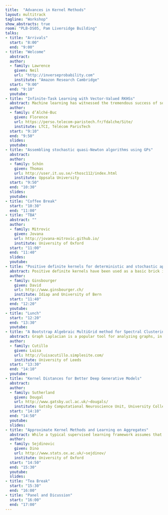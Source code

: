 ```yaml
---
title:  "Advances in Kernel Methods"
layout: multitrack
tagline: "Workshop"
show_abstracts: true
room: "PLB-DS05, Pam Liversidge Building"
talks:
- title: "Arrivals"
  start: "8:00"
  end: "9:00"
- title: "Welcome"    
  abstract:
  author:
  - family: Lawrence
    given: Neil 
    url: "http://inverseprobability.com"
    institute: "Amazon Research Cambridge"   
  start: "9:00"
  end: "9:10"
  youtube:
- title: "Infinite-Task Learning with Vector-Valued RKHSs"
  abstract: Machine learning has witnessed the tremendous success of solving tasks depending on a hyperparameter. While multi-task learning is celebrated for its capacity   			  to solve jointly a finite number of tasks, learning a continuum of tasks for various loss functions is still a challenge. A promising approach, called  			  Parametric Task Learning, has paved the way in the case of piecewise-linear loss functions. We propose a generic approach, called Infinite-Task Learning, to 			  solve jointly a continuum of tasks via vector-valued RKHSs. We provide generalization guarantees to the suggested scheme and illustrate its efficiency in cost-			  sensitive classification, quantile regression and density level set estimation.
  author:
  - family: d’Alché-Buc
    given: Florence
    url: https://perso.telecom-paristech.fr/fdalche/Site/
    institute: LTCI, Télécom ParisTech
  start: "9:10"
  end: "9:50"
  slides:  
  youtube:
- title: "Assembling stochastic quasi-Newton algorithms using GPs"
  abstract:
  author:
  - family: Schön
    given: Thomas
    url: http://user.it.uu.se/~thosc112/index.html
    institute: Uppsala University
  start: "9:50" 
  end: "10:30"
  slides:  
  youtube:
- title: "Coffee Break"
  start: "10:30"
  end: "11:00"  
- title: "TBA"
  abstract: ""
  author: 
  - family: Mitrovic
    given: Jovana
    url: http://jovana-mitrovic.github.io/
    institute: University of Oxford
  start: "11:00"
  end: "11:40"
  slides:  
  youtube: 
- title: "Positive definite kernels for deterministic and stochastic approximations of (invariant) functions"
  abstract: Positive definite kernels have been used as a basic brick in function approximation, notably via the theory of reproducing kernel Hilbert spaces. In addition, they play a crucial role in 			  Gaussian process modelling through the notion of covariance. Here we consider the problem of approximating functions known to be invariant (or degenerate) under specific classes of linear 			  operators, and we present some implications in kernel methods. In particular, simulation and prediction examples are used to illustrate how GP models can incorporate a number of "structural 			  priors" including group invariances, multivariate sparsity, or harmonicity as particular cases. Based on a series of joint works primarily with Xavier Bay, Laurent Carraro, Nicolas Durrande, 			  Nicolas Lenz, Olivier Roustant and Dominic Schuhmacher.
  author:
  - family: Ginsbourger
    given: David
    url: http://www.ginsbourger.ch/
    institute: Idiap and University of Bern
  start: "11:40"
  end: "12:20"
  youtube: 
- title: "Lunch"
  start: "12:20"
  end: "13:30"
  youtube:
- title: "A Bootstrap Algebraic MultiGrid method for Spectral Clustering"
  abstract: Graph Laplacian is a popular tool for analyzing graphs, in particular in graph partitioning and clustering. Given a notion of similarity (via an adjacency matrix), graph clustering refers to 			  identifying different groups such that vertices in the same group are more similar compared to vertices across different groups. Data clustering can be reformulated in terms of a graph 			  partitioning problem when the given set of data is represented as a graph, also known as similarity graph. In this context, eigenvectors of the graph Laplacian are often used to obtain a new 			  geometric representation of the original data set which generally enhances cluster properties and improves cluster detection. In this work, we apply a bootstrap Algebraic MultiGrid (AMG) method 			  which constructs a set of vectors associated with the graph Laplacian. These vectors, referred to as algebraically smooth ones, span a low-dimensional Euclidean space which we use to represent 			  the data enabling cluster detection both in synthetic and in realistic well-clustered graphs. We show that in the case of a good quality bootstrap AMG, the computed smooth vectors employed in 			  the construction of the final AMG operator, which by construction is spectrally equivalent to the originally given graph Laplacian, accurately approximate the space in the lower portion of the 			  spectrum of the preconditioned operator. Thus, our approach can be viewed as a spectral clustering technique associated with the generalized spectral problem (Laplace operator versus the final 			  AMG operator), and hence it can be seen as an extension of the classical spectral clustering which employs a standard eigenvalue problem.
  author:
  - family: Cutillo
    given: Luisa
    url: http://luisacutillo.simplesite.com/
    institute: University of Leeds
  start: "13:30"
  end: "14:10"
  youtube: 
- title: "Kernel Distances for Better Deep Generative Models"
  abstract:
  author:
  - family: Sutherland 
    given: Dougal
    url: http://www.gatsby.ucl.ac.uk/~dougals/
    institute: Gatsby Computational Neuroscience Unit, University College London  
  start: "14:10"
  end: "14:50"
  youtube: 
  slides:
- title: "Approximate Kernel Methods and Learning on Aggregates"
  abstract: While a typical supervised learning framework assumes that the inputs and the outputs are measured at the same levels of granularity, many applications only have access to outputs at a much 			  coarser (aggregate) level. Kernel embeddings of distributions are well established as useful tools for fully nonparametric hypothesis testing, but they also found applications in learning and 			  predicting on distributional inputs corresponding to such aggregate outputs. I will describe the use of large-scale approximations to kernel embeddings in the context of Bayesian approaches to 			  learning on aggregates, as well as a variational approach using Gaussian processes and its application in fine-scale spatial modelling of disease.
  author:
  - family: Sejdinovic
    given: Dino
    url: http://www.stats.ox.ac.uk/~sejdinov/
    institute: University of Oxford
  start: "14:50"
  end: "15:30"
  youtube: 
  slides:
- title: "Tea Break"
  start: "15:30"
  end: "16:00"
- title: "Panel and Dicussion"
  start: "16:00"
  end: "17:00"
---
```


